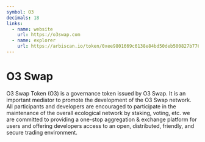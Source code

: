 ```yaml
---
symbol: O3
decimals: 18
links:
  - name: website
    url: https://o3swap.com
  - name: explorer
    url: https://arbiscan.io/token/0xee9801669c6138e84bd50deb500827b776777d28
---
```


# O3 Swap

O3 Swap Token (O3) is a governance token issued by O3 Swap. It is an important mediator to promote the development of the O3 Swap network. All participants and developers are encouraged to participate in the maintenance of the overall ecological network by staking, voting, etc. we are committed to providing a one-stop aggregation & exchange platform for users and offering developers access to an open, distributed, friendly, and secure trading environment.
